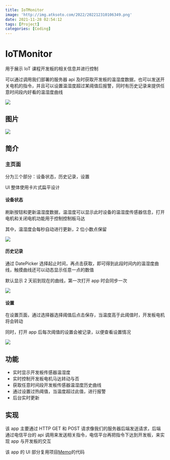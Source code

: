 ```yaml
---
title: IoTMonitor
image: 'http://img.atksoto.com/2022/202212310106349.png'
date: 2021-11-28 02:54:12
tags: [Project]
categories: [Coding]
---
```


# IoTMonitor

用于展示 IoT 课程开发板的相关信息并进行控制

可以通过调用我们部署的服务器 api 及时获取开发板的温湿度数据，也可以发送开关电机的指令，并且可以设置温湿度超过某阈值后报警，同时有历史记录来提供任意时间段内好看的温湿度曲线

![](http://img.atksoto.com/2022/soto-pictures/2021-12/IoTMonitor展示gif.gif)

## 图片

![](http://img.atksoto.com/2022/202212310106944.png)

## 简介

### 主页面

分为三个部分：设备状态，历史记录，设置

UI 整体使用卡片式扁平设计

#### 设备状态

刷新按钮和更新温湿度数据，温湿度可以显示此时设备的温湿度传感器信息，打开电机和关闭电机功能用于控制控制板马达

其中，温湿度会每秒自动进行更新，2 位小数点保留

![](http://img.atksoto.com/2022/202212310106548.png)

#### 历史记录

通过 DatePicker 选择起止时间，再点击获取，即可得到此段时间内的温湿度曲线，触摸曲线还可以动态显示任意一点的数值

默认显示 2 天前到现在的曲线，第一次打开 app 时会同步一次

![](http://img.atksoto.com/2022/202212310107635.png)

#### 设置

在设置页面，通过选择器选择阈值后点击保存，当温度高于此阈值时，开发板电机将会转动

同时，打开 app 后每次阈值的设置会被记录，以便查看设置情况

![](http://img.atksoto.com/2022/202212310107745.png)

## 功能

- 实时显示开发板传感器温湿度
- 实时控制开发板电机马达转动与否
- 获取任意时间段开发板传感器温湿度历史曲线
- 通过设置过热阈值，当温度超过此值，进行报警
- 后台实时更新

## 实现

该 app 主要通过 HTTP GET 和 POST 请求像我们的服务器后端发送请求，后端通过电信平台的 api 调用来发送相关指令，电信平台再把指令下达到开发板，来实现 app 与开发板的交互

该 app 的 UI 部分复用项目[Memo](https://github.com/acsoto/Memo)的代码
